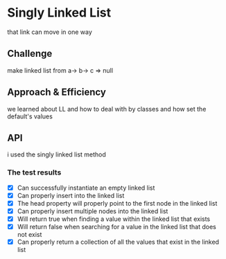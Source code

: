 # Singly Linked List
that link can move in one way

## Challenge
make linked list from a-> b-> c => null

## Approach & Efficiency
we learned about LL and how to deal with by classes and how set the default's values 

## API
i used the singly linked list method


### The test results 

- [x] Can successfully instantiate an empty linked list
- [x] Can properly insert into the linked list
- [x] The head property will properly point to the first node in the linked list
- [x] Can properly insert multiple nodes into the linked list
- [x] Will return true when finding a value within the linked list that exists
- [x] Will return false when searching for a value in the linked list that does not exist
- [x] Can properly return a collection of all the values that exist in the linked list
